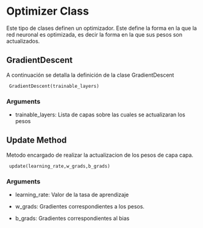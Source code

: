 # Optimizer Class

Este tipo de clases definen un optimizador. Este define la forma en la que la red neuronal
es optimizada, es decir la forma en la que sus pesos son actualizados.

## GradientDescent

A continuación se detalla la definición de la clase GradientDescent

````
 GradientDescent(trainable_layers)
````

### Arguments

- trainable_layers: Lista de capas sobre las cuales se actualizaran los pesos

## Update Method

Metodo encargado de realizar la actualizacion de los pesos de capa capa.

````
 update(learning_rate,w_grads,b_grads)
````

### Arguments


- learning_rate: Valor de la tasa de aprendizaje

- w_grads: Gradientes correspondientes a los pesos.

- b_grads: Gradientes correspondientes al bias



